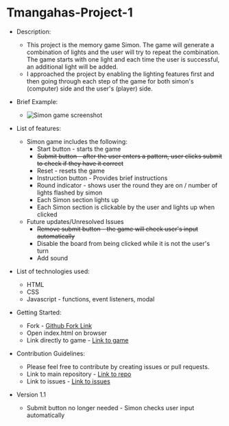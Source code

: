 # Tmangahas-Project-1

* Description:
    * This project is the memory game Simon.  The game will generate a combination of lights and the user will try to repeat the combination.  The game starts with one light and each time the user is successful, an additional light will be added.
    * I approached the project by enabling the lighting features first and then going through each step of the game for both simon's (computer) side and the user's (player) side.

* Brief Example:
    * ![Simon game screenshot](https://i.imgur.com/SHEkGfA.jpg)

* List of features:
    * Simon game includes the following:
        * Start button - starts the game
        * ~~Submit button - after the user enters a pattern, user clicks submit to check if they have it correct~~
        * Reset - resets the game
        * Instruction button -  Provides brief instructions
        * Round indicator - shows user the round they are on / number of lights flashed by simon
        * Each Simon section lights up
        * Each Simon section is clickable by the user and lights up when clicked
    * Future updates/Unresolved Issues
        * ~~Remove submit button - the game will check user's input automatically~~
        * Disable the board from being clicked while it is not the user's turn
        * Add sound

* List of technologies used:
    * HTML
    * CSS
    * Javascript - functions, event listeners, modal

* Getting Started:
    * Fork - [Github Fork Link](https://github.com/xmangahas/Tmangahas-Project-1.git)
    * Open index.html on browser
    * Link directly to game - [Link to game](https://xmangahas.github.io/Tmangahas-Project-1/)

* Contribution Guidelines:
    * Please feel free to contribute by creating issues or pull requests.
    * Link to main repository - [Link to repo](https://github.com/xmangahas/Tmangahas-Project-1)
    * Link to issues - [Link to issues](https://github.com/xmangahas/Tmangahas-Project-1/issues)

* Version 1.1
    * Submit button no longer needed - Simon checks user input automatically
